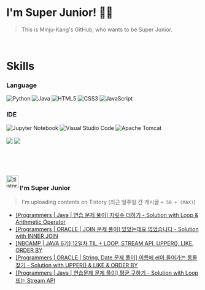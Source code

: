 
# I'm Super Junior! 🐱‍🏍
  > This is Minju-Kang's GitHub, who wants to be Super Junior.

<br>

<h1>Skills</h1>
<h3>Language</h3>
<div sytle="display:inline;">
<img alt="Python" src="https://img.shields.io/badge/Python-3776AB?style=flat-square&logo=Python&logoColor=white"/>
<img alt="Java" src="https://img.shields.io/badge/JAVA-007396?style=flat-square&logo=Java&logoColor=white"/>
<img alt="HTML5" src="https://img.shields.io/badge/HTML5-E34F26?style=flat-square&logo=HTML5&logoColor=white"/>
<img alt="CSS3" src="https://img.shields.io/badge/CSS3-1572B6?style=flat-square&logo=CSS3&logoColor=white"/>
<img alt="JavaScript" src="https://img.shields.io/badge/JavaScript-F7DF1E?style=flat-square&logo=JavaScript&logoColor=black"/>
</div>
<h3>IDE</h3>
<div sytle="display:inline;">
<img alt="Jupyter Notebook" src="https://img.shields.io/badge/Jupyter-F37626?style=flat-square&logo=Jupyter&logoColor=white"/>
<img alt="Visual Studio Code" src="https://img.shields.io/badge/Visual Studio Code-007ACC?style=flat-square&logo=Visual Studio Code&logoColor=white"/>
<img alt="Apache Tomcat" src="https://img.shields.io/badge/Apache Tomcat-F8DC75?style=flat-square&logo=Apache Tomcat&logoColor=black"/>
</div>
<br>

<img src="https://github-readme-stats.vercel.app/api/top-langs/?username=minjukang727" >
<img src="https://github-readme-stats.vercel.app/api?username=MinjuKang727&show_icons=true&theme=radical">

<br><br>


<br>

<img src="https://github.com/MinjuKang727/MinjuKang727/assets/108849480/0ac49170-7c8c-4c99-b0e5-86c414fc591c" alt="tistory-icon_IamSuperJunior" width="32px" align="left">

###  I'm Super Junior
  > I'm uploading contents on Tistory  (최근 일주일 간 게시글 `+ 50 + (MAX)`)  

- <a href="https://ajtwltsk.tistory.com/116"> [Programmers | Java |  연습 문제 풀이] 자릿수 더하기 - Solution with Loop &amp; Arithmetic Operator </a><br>  
- <a href="https://ajtwltsk.tistory.com/115"> [Programmers | ORACLE | JOIN 문제 풀이] 있었는데요 없었습니다 - Solution with INNER JOIN </a><br>  
- <a href="https://ajtwltsk.tistory.com/114"> [NBCAMP | JAVA 6기] 12일차 TIL + LOOP, STREAM API, UPPER(), LIKE, ORDER BY </a><br>  
- <a href="https://ajtwltsk.tistory.com/112"> [Programmers | ORACLE | String, Date  문제 풀이] 이름에 el이 들어가는 동물 찾기 - Solution with UPPER() &amp; LIKE &amp; ORDER BY </a><br>  
- <a href="https://ajtwltsk.tistory.com/111"> [Programmers | Java |  연습문제  문제 풀이] 평균 구하기 - Solution with Loop 또는 Stream API </a><br>  

